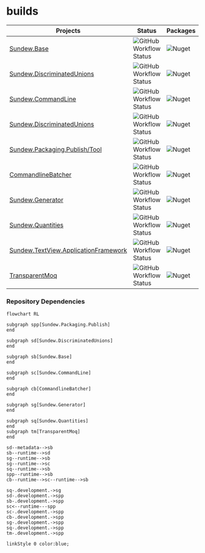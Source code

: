 # builds

| **Projects**                                                                                            | Status                                                                                                                                                        | Packages                                                                      | Actions                                                                                   |
| ------------------------------------------------------------------------------------------------------- | ------------------------------------------------------------------------------------------------------------------------------------------------------------- | ----------------------------------------------------------------------------- | ----------------------------------------------------------------------------------------- |
| [Sundew.Base](https://github.com/sundews/Sundew.Base)                                                   | ![GitHub Workflow Status](https://img.shields.io/github/actions/workflow/status/sundews/Sundew.Base/.github/workflows/dotnet.yml?branch=main&label=GitHub%20Actions&logo=github)                          | ![Nuget](https://img.shields.io/nuget/v/Sundew.Base)                          | [GitHub Actions](https://github.com/sundews/Sundew.Base/actions)                          |
| [Sundew.DiscriminatedUnions](https://github.com/sundews/Sundew.DiscriminatedUnions)                                                   | ![GitHub Workflow Status](https://img.shields.io/github/actions/workflow/status/sundews/Sundew.DiscriminatedUnions/.github/workflows/dotnet.yml?branch=main&label=GitHub%20Actions&logo=github)                          | ![Nuget](https://img.shields.io/nuget/v/Sundew.DiscriminatedUnions)                          | [GitHub Actions](https://github.com/sundews/Sundew.DiscriminatedUnions/actions)                          |
| [Sundew.CommandLine](https://github.com/sundews/Sundew.CommandLine)                                     | ![GitHub Workflow Status](https://img.shields.io/github/actions/workflow/status/sundews/Sundew.CommandLine/.github/workflows/dotnet.yml?branch=main&label=GitHub%20Actions&logo=github)                   | ![Nuget](https://img.shields.io/nuget/v/Sundew.CommandLine)                   | [GitHub Actions](https://github.com/sundews/Sundew.CommandLine/actions)                   |
| [Sundew.DiscriminatedUnions](https://github.com/sundews/Sundew.DiscriminatedUnions)                     | ![GitHub Workflow Status](https://img.shields.io/github/actions/workflow/status/sundews/Sundew.DiscriminatedUnions/.github/workflows/dotnet.yml?branch=main&label=GitHub%20Actions&logo=github)           | ![Nuget](https://img.shields.io/nuget/v/Sundew.DiscriminatedUnions)           | [GitHub Actions](https://github.com/sundews/Sundew.DiscriminatedUnions/actions)           |
| [Sundew.Packaging.Publish/Tool](https://github.com/sundews/Sundew.Packaging)                            | ![GitHub Workflow Status](https://img.shields.io/github/actions/workflow/status/sundews/Sundew.Packaging/.github/workflows/dotnet.yml?branch=main&label=GitHub%20Actions&logo=github)                     | ![Nuget](https://img.shields.io/nuget/v/Sundew.Packaging.Publish)             | [GitHub Actions](https://github.com/sundews/Sundew.Packaging/actions)                     |
| [CommandlineBatcher](https://github.com/sundews/CommandlineBatcher)                                     | ![GitHub Workflow Status](https://img.shields.io/github/actions/workflow/status/sundews/CommandlineBatcher/.github/workflows/dotnet.yml?branch=main&label=GitHub%20Actions&logo=github)                   | ![Nuget](https://img.shields.io/nuget/v/CommandlineBatcher)                   | [GitHub Actions](https://github.com/sundews/CommandlineBatcher/actions)                   |
| [Sundew.Generator](https://github.com/sundews/Sundew.Generator)                                         | ![GitHub Workflow Status](https://img.shields.io/github/actions/workflow/status/sundews/Sundew.Generator/.github/workflows/dotnet.yml?branch=main&label=GitHub%20Actions&logo=github)                     | ![Nuget](https://img.shields.io/nuget/v/Sundew.Generator)                     | [GitHub Actions](https://github.com/sundews/Sundew.Generator/actions)                     |
| [Sundew.Quantities](https://github.com/sundews/Sundew.Quantities)                                       | ![GitHub Workflow Status](https://img.shields.io/github/actions/workflow/status/sundews/Sundew.Quantities/.github/workflows/dotnet.yml?branch=main&label=GitHub%20Actions&logo=github)                    | ![Nuget](https://img.shields.io/nuget/v/Sundew.Quantities)                    | [GitHub Actions](https://github.com/sundews/Sundew.Quantities/actions)                    |
| [Sundew.TextView.ApplicationFramework](https://github.com/sundews/Sundew.TextView.ApplicationFramework) | ![GitHub Workflow Status](https://img.shields.io/github/actions/workflow/status/sundews/Sundew.TextView.ApplicationFramework/.github/workflows/dotnet.yml?branch=main&label=GitHub%20Actions&logo=github) | ![Nuget](https://img.shields.io/nuget/v/Sundew.TextView.ApplicationFramework) | [GitHub Actions](https://github.com/sundews/Sundew.TextView.ApplicationFramework/actions) |
| [TransparentMoq](https://github.com/sundews/TransparentMoq)                                             | ![GitHub Workflow Status](https://img.shields.io/github/actions/workflow/status/sundews/TransparentMoq/.github/workflows/dotnet.yml?branch=main&label=GitHub%20Actions&logo=github)                       | ![Nuget](https://img.shields.io/nuget/v/TransparentMoq)                       | [GitHub Actions](https://github.com/sundews/TransparentMoq/actions)                       |


### Repository Dependencies
```mermaid
flowchart RL

subgraph spp[Sundew.Packaging.Publish]
end

subgraph sd[Sundew.DiscriminatedUnions]
end

subgraph sb[Sundew.Base]
end

subgraph sc[Sundew.CommandLine]
end

subgraph cb[CommandlineBatcher]
end

subgraph sg[Sundew.Generator]
end

subgraph sq[Sundew.Quantities]
end
subgraph tm[TransparentMoq]
end

sd--metadata-->sb
sb--runtime-->sd
sg--runtime-->sb
sg--runtime-->sc
sq--runtime-->sb
spp--runtime-->sb
cb--runtime-->sc--runtime-->sb

sq-.development.->sg
sd-.development.->spp
sb-.development.->spp
sc<--runtime---spp
sc-.development.->spp
cb-.development.->spp
sg-.development.->spp
sq-.development.->spp
tm-.development.->spp

linkStyle 0 color:blue;
```


